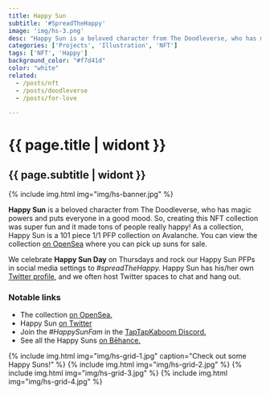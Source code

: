 ```yaml
---
title: Happy Sun
subtitle: '#SpreadTheHappy'
image: 'img/hs-3.png'
desc: "Happy Sun is a beloved character from The Doodleverse, who has magic powers and puts everyone in a good mood."
categories: ['Projects', 'Illustration', 'NFT']
tags: ['NFT', 'Happy']
background_color: "#f7d41d"
color: "white"
related:
  - /posts/nft
  - /posts/doodleverse
  - /posts/for-love
  
---
```

# {{ page.title | widont }}
## {{ page.subtitle | widont }}

{% include img.html img="img/hs-banner.jpg" %}

**Happy Sun** is a beloved character from The Doodleverse, who has magic powers and puts everyone in a good mood. So, creating this NFT collection was super fun and it made tons of people really happy! As a collection, Happy Sun is a 101 piece 1/1 PFP collection on Avalanche. You can view the collection [on OpenSea](https://ttkb.me/happysun) where you can pick up suns for sale.

We celebrate **Happy Sun Day** on Thursdays and rock our Happy Sun PFPs in social media settings to *#spreadTheHappy.* Happy Sun has his/her own [Twitter profile](https://twitter.com/0xhappysun), and we often host Twitter spaces to chat and hang out.

### Notable links
- The collection [on OpenSea.](https://opensea.io/collection/happy-sun-avax)
- Happy Sun [on Twitter](https://twitter.com/0xhappysun)
- Join the *#HappySunFam* in the [TapTapKaboom Discord.](https://ttkb.me/discord)
- See all the Happy Suns [on Bēhance.](https://www.behance.net/gallery/154170369/Happy-Sun)

{% include img.html img="img/hs-grid-1.jpg" caption="Check out some Happy Suns!" %}
{% include img.html img="img/hs-grid-2.jpg" %}
{% include img.html img="img/hs-grid-3.jpg" %}
{% include img.html img="img/hs-grid-4.jpg" %}
